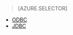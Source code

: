 > [AZURE.SELECTOR]
- [ODBC](../articles/hdinsight/hdinsight-connect-excel-hive-ODBC-driver.md)
- [JDBC](../articles/hdinsight/hdinsight-connect-hive-jdbc-driver.md)

